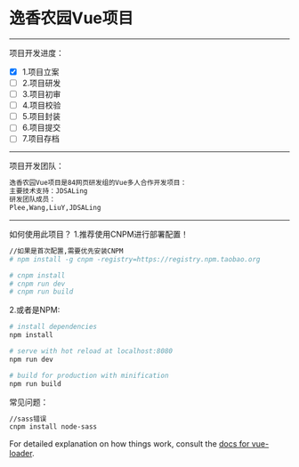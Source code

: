 # 逸香农园Vue项目
-------------------
项目开发进度：  
- [x] 1.项目立案
- [ ] 2.项目研发
- [ ] 3.项目初审
- [ ] 4.项目校验
- [ ] 5.项目封装
- [ ] 6.项目提交
- [ ] 7.项目存档
-------------------
项目开发团队：
``` bash
逸香农园Vue项目是84网页研发组的Vue多人合作开发项目：   
主要技术支持：JDSALing  
研发团队成员：
Plee,Wang,LiuY,JDSALing
```
------------------------------
如何使用此项目？
1.推荐使用CNPM进行部署配置！

``` bash
//如果是首次配置,需要优先安装CNPM
# npm install -g cnpm -registry=https://registry.npm.taobao.org 

# cnpm install
# cnpm run dev
# cnpm run build
```

2.或者是NPM:

``` bash
# install dependencies
npm install

# serve with hot reload at localhost:8080
npm run dev

# build for production with minification
npm run build
```

常见问题：
```bash
//sass错误
cnpm install node-sass
```

For detailed explanation on how things work, consult the [docs for vue-loader](http://vuejs.github.io/vue-loader).
